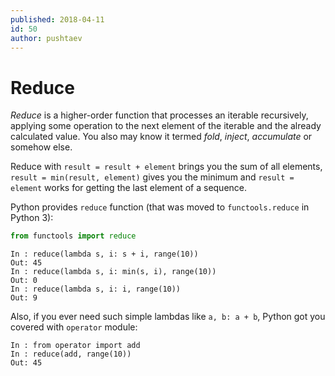 ```yaml
---
published: 2018-04-11
id: 50
author: pushtaev
---
```


# Reduce

*Reduce* is a higher-order function that processes an iterable recursively, applying some operation to the next element of the iterable and the already calculated value. You also may know it termed *fold*, *inject*, *accumulate* or somehow else.

Reduce with `result = result + element` brings you the sum of all elements, `result = min(result, element)` gives you the minimum and `result = element` works for getting the last element of a sequence.

Python provides `reduce` function (that was moved to `functools.reduce` in Python 3):

```python {hide}
from functools import reduce
```

```ipython {continue}
In : reduce(lambda s, i: s + i, range(10))
Out: 45
In : reduce(lambda s, i: min(s, i), range(10))
Out: 0
In : reduce(lambda s, i: i, range(10))
Out: 9
```

Also, if you ever need such simple lambdas like `a, b: a + b`, Python got you covered with `operator` module:

```ipython {continue}
In : from operator import add
In : reduce(add, range(10))
Out: 45
```
